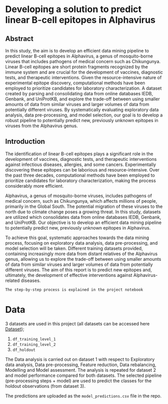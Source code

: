 # Developing a solution to predict linear B-cell epitopes in Alphavirus

## Abstract

In this study, the aim is to develop an efficient data mining pipeline to predict linear B-cell epitopes in Alphavirus, a genus of mosquito-borne viruses that includes pathogens of medical concern such as Chikungunya. Linear B-cell epitopes are short protein fragments recognized by the immune system and are crucial for the development of vaccines, diagnostic tests, and therapeutic interventions. Given the resource-intensive nature of experimental epitope discovery, computational methods have been employed to prioritize candidates for laboratory characterization. A dataset created by parsing and consolidating data from online databases IEDB, Genbank, and UniProtKB, and explore the trade-off between using smaller amounts of data from similar viruses and larger volumes of data from potentially different viruses. By systematically evaluating exploratory data analysis, data pre-processing, and model selection, our goal is to develop a robust pipeline to potentially predict new, previously unknown epitopes in viruses from the Alphavirus genus.

## Introduction

The identification of linear B-cell epitopes plays a significant role in the development of vaccines, diagnostic tests, and therapeutic interventions against infectious diseases, allergies, and some cancers. Experimentally discovering these epitopes can be laborious and resource-intensive. Over the past three decades, computational methods have been employed to prioritize candidates for laboratory characterization, making the process considerably more efficient.

Alphavirus, a genus of mosquito-borne viruses, includes pathogens of medical concern, such as Chikungunya, which affects millions of people, primarily in the Global South. The potential migration of these viruses to the north due to climate change poses a growing threat. In this study, datasets are utilized which consolidates data from online databases IEDB, Genbank, and UniProtKB. Our objective is to develop an efficient data mining pipeline to potentially predict new, previously unknown epitopes in Alphavirus.

To achieve this goal, systematic approaches towards the data mining process, focusing on exploratory data analysis, data pre-processing, and model selection will be taken. Different training datasets provided, containing increasingly more data from distant relatives of the Alphavirus genus, allowing us to explore the trade-off between using smaller amounts of data from similar viruses and larger volumes of data from potentially different viruses. The aim of this report is to predict new epitopes and, ultimately, the development of effective interventions against Alphavirus-related diseases.

`The step-by-step process is explained in the project notebook`

# Data

3 datasets are used in this project (all datasets can be accessed here [Dataset](https://drive.google.com/drive/folders/1os-L5Ueqx3UdGDAVy8C9ES6DO6LFZbZA?usp=sharing));
1. `df_training_level_1`
2. `df_training_level_2`
3. `df_holdout`

The Data analysis is carried out on dataset 1 with respect to Exploratory data analysis, Data pre-processing, Feature reduction, Data rebalancing, Modelling and Model assessment. The analysis is repeated for dataset 2 and model performance compared for both datasets. The selected pipeline (pre-processing steps + model) are used to predict the classes for the holdout observations (from dataset 3).

The predictions are uploaded as the `model_predictions.csv` file in the repo.

